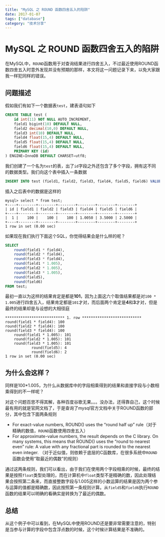 ```yaml
---
title: "MySQL 之 ROUND 函数四舍五入的陷阱"
date: 2017-01-07
tags: ["database"]
category: "技术分享"
---
```

# MySQL 之 ROUND 函数四舍五入的陷阱

在MySQL中，`ROUND`函数用于对查询结果进行四舍五入，不过最近使用ROUND函数四舍五入时意外发现并没有预期的那样，本文将这一问题记录下来，以免大家跟我一样犯同样的错误。

## 问题描述

假如我们有如下一个数据表`test`，建表语句如下

```sql
CREATE TABLE test (
    id int(11) NOT NULL AUTO_INCREMENT,
    field1 bigint(10) DEFAULT NULL,
    field2 decimal(10,0) DEFAULT NULL,
    field3 int(10) DEFAULT NULL,
    field4 float(15,4) DEFAULT NULL,
    field5 float(15,4) DEFAULT NULL,
    field6 float(15,4) DEFAULT NULL,
    PRIMARY KEY (id)
) ENGINE=InnoDB DEFAULT CHARSET=utf8;
```

我们创建了一个名为`test`的表，出了`id`字段之外还包含了多个字段，拥有这不同的数据类型。我们向这个表中插入一条数据
    
```sql
INSERT INTO test (field1, field2, field3, field4, field5, field6) VALUE (100, 100, 100, 1.005, 3.5, 2.5);
```

插入之后表中的数据是这样的

```
mysql> select * from test;
+----+--------+--------+--------+--------+--------+--------+
| id | field1 | field2 | field3 | field4 | field5 | field6 |
+----+--------+--------+--------+--------+--------+--------+
|  1 |    100 |    100 |    100 | 1.0050 | 3.5000 | 2.5000 |
+----+--------+--------+--------+--------+--------+--------+
1 row in set (0.00 sec)
```

如果现在我们执行下面这个SQL，你觉得结果会是什么样的呢？

```sql
SELECT
    round(field1 * field4),
    round(field2 * field4),
    round(field3 * field4),
    round(field1 * 1.005),
    round(field2 * 1.005),
    round(field3 * 1.005),
    round(field5),
    round(field6)
FROM test;
```

最初一直以为这样的结果肯定是都是**101**，因为上面这六个取值结果都是对`100 * 1.005`进行四舍五入，结果肯定都是`101`才对，而后面两个肯定是**4**和**3**才对，但是最终的结果却是与设想的大相径庭

```
*************************** 1. row ***************************
round(field1 * field4): 100
round(field2 * field4): 100
round(field3 * field4): 100
    round(field1 * 1.005): 101
    round(field2 * 1.005): 101
    round(field3 * 1.005): 101
            round(field5): 4
            round(field6): 2
1 row in set (0.00 sec)
```

## 为什么会这样？

同样是100*1.005，为什么从数据库中的字段相乘得到的结果和直接字段与小数相乘得到的不一样呢？

对这个问题百思不得其解，各种百度谷歌无果。。。没办法，还得靠自己，这个时候最有用的就是官网文档了，于是查询了mysql官方文档中关于ROUND函数的部分，其中包含下面两条规则

- For exact-value numbers, ROUND() uses the “round half up” rule（对于精确的数值，`ROUND`函数使用四舍五入）
- For approximate-value numbers, the result depends on the C library. On many systems, this means that ROUND() uses the “round to nearest even” rule: A value with any fractional part is rounded to the nearest even integer. （对于近似值，则依赖于底层的C函数库，在很多系统中`ROUND`函数会使用“取最近的偶数”的规则）

通过这两条规则，我们可以看出，由于我们在使用两个字段相乘的时候，最终的结果是按照`float`类型处理的，而在计算机中`float`类型不是精确的数，因此处理结果会按照第二条来，而直接整数字段与1.005这样的小数运算的结果是因为两个参与运算的值都是精确数，因此按照第一条规则计算。从`field5`和`field6`执行`ROUND`函数的结果可以明确的看确实是转换为了最近的偶数。

## 总结

从这个例子中可以看到，在MySQL中使用ROUND还是要非常需要注意的，特别是当参与计算的字段中包含浮点数的时候，这个时候计算结果是不准确的。
